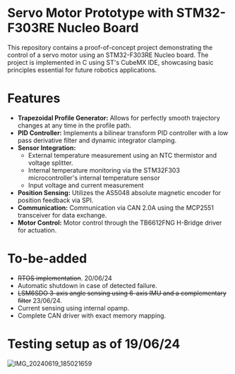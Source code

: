 # Servo Motor Prototype with STM32-F303RE Nucleo Board
This repository contains a proof-of-concept project demonstrating the control of a servo motor using an STM32-F303RE Nucleo board. The project is implemented in C using ST's CubeMX IDE, showcasing basic principles essential for future robotics applications.

# Features
- **Trapezoidal Profile Generator:** Allows for perfectly smooth trajectory changes at any time in the profile path.
- **PID Controller:** Implements a bilinear transform PID controller with a low pass derivative filter and dynamic integrator clamping.
- **Sensor Integration:**
  - External temperature measurement using an NTC thermistor and voltage splitter.
  - Internal temperature monitoring via the STM32F303 microcontroller's internal temperature sensor
  - Input voltage and current measurement
- **Position Sensing:** Utilizes the AS5048 absolute magnetic encoder for position feedback via SPI.
- **Communication:** Communication via CAN 2.0A using the MCP2551 transceiver for data exchange.
- **Motor Control:** Motor control through the TB6612FNG H-Bridge driver for actuation.

# To-be-added
- ~~RTOS implementation~~. 20/06/24
- Automatic shutdown in case of detected failure.
- ~~LSM6SDO 3-axis angle sensing using 6-axis IMU and a complementary filter~~ 23/06/24.
- Current sensing using internal opamp.
- Complete CAN driver with exact memory mapping.

# Testing setup as of 19/06/24
![IMG_20240619_185021659](https://github.com/DoggeBoi/servo_motor/assets/59169880/0492c42f-4054-40ac-a414-125c2da43139)


